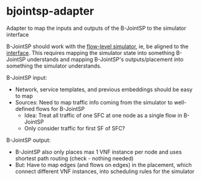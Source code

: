 # bjointsp-adapter
Adapter to map the inputs and outputs of the B-JointSP to the simulator interface

B-JointSP should work with the [flow-level simulator](https://github.com/RealVNF/coordination-simulation), ie, be aligned to the [interface](https://github.com/RealVNF/coordination-simulation/blob/master/src/siminterface/interface/siminterface.py). This requires mapping the simulator state into something B-JointSP understands and mapping B-JointSP's outputs/placement into something the simulator understands.

B-JointSP input:

* Network, service templates, and previous embeddings should be easy to map
* Sources: Need to map traffic info coming from the simulator to well-defined flows for B-JointSP
  * Idea: Treat all traffic of one SFC at one node as a single flow in B-JointSP
  * Only consider traffic for first SF of SFC?

B-JointSP output:

* B-JointSP also only places max 1 VNF instance per node and uses shortest path routing (check - nothing needed)
* But: Have to map edges (and flows on edges) in the placement, which connect different VNF instances, into scheduling rules for the simulator

